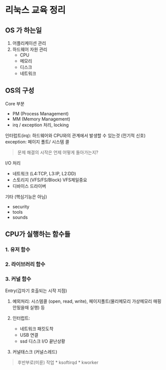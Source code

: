 # 리눅스 교육 정리

## OS 가 하는일

1. 어플리케이션 관리
2. 하드웨어 자원 관리
    * CPU
    * 메모리
    * 디스크
    * 네트워크


## OS의 구성

Core 부분
* PM (Process Management)
* MM (Memory Management)
* irq / exception 처리, locking

인터럽트(irq): 하드웨어와 CPU와의 관계에서 발생할 수 있는것 (전기적 신호)
exception: 페이지 폴트/ 시스템 콜

> 문제 해결의 시작은 언제 어떻게 돌아가는지?

I/O 처리
* 네트워크 (L4:TCP, L3:IP, L2:DD)
* 스토리지 (VFS/FS/Block) VFS제일중요
* 디바이스 드라이버

기타 (핵심기능은 아님)
* security
* tools
* sounds

## CPU가 실행하는 함수들
### 1. 유저 함수
### 2. 라이브러리 함수 
### 3. 커널 함수
Entry(갑자기 호출되는 시작 지점)
1. 예외처리: 시스템콜 (open, read, write), 페이지폴트(물리메모리 가상메모리 매핑안됬을때 실행) 등
2. 인터럽트: 
    * 네트워크 패킷도착
    * USB 연결
    * ssd 디스크 I/O 끝난상황

3. 커널태스크 (커널스레드)
> 후반부로(미룬) 작업
    * ksoftirqd
    * kworker